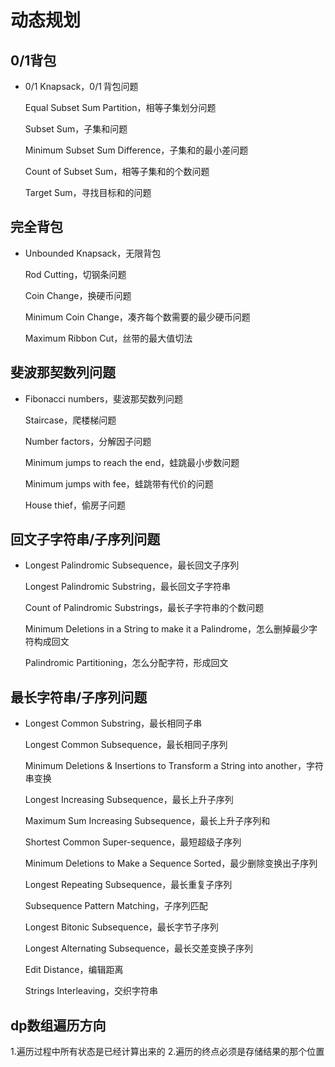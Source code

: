 # 动态规划


##  0/1背包
- 0/1 Knapsack，0/1 背包问题
  
  Equal Subset Sum Partition，相等子集划分问题
  
  Subset Sum，子集和问题
  
  Minimum Subset Sum Difference，子集和的最小差问题
  
  Count of Subset Sum，相等子集和的个数问题
  
  Target Sum，寻找目标和的问题
## 完全背包
- Unbounded Knapsack，无限背包
  
  Rod Cutting，切钢条问题
  
  Coin Change，换硬币问题
  
  Minimum Coin Change，凑齐每个数需要的最少硬币问题
  
  Maximum Ribbon Cut，丝带的最大值切法
  
## 斐波那契数列问题
- Fibonacci numbers，斐波那契数列问题
  
  Staircase，爬楼梯问题
  
  Number factors，分解因子问题
  
  Minimum jumps to reach the end，蛙跳最小步数问题
  
  Minimum jumps with fee，蛙跳带有代价的问题
  
  House thief，偷房子问题
  
## 回文子字符串/子序列问题
- Longest Palindromic Subsequence，最长回文子序列
  
  Longest Palindromic Substring，最长回文子字符串
  
  Count of Palindromic Substrings，最长子字符串的个数问题
  
  Minimum Deletions in a String to make it a Palindrome，怎么删掉最少字符构成回文
  
  Palindromic Partitioning，怎么分配字符，形成回文
  
## 最长字符串/子序列问题
- Longest Common Substring，最长相同子串
  
  Longest Common Subsequence，最长相同子序列
  
  Minimum Deletions & Insertions to Transform a String into another，字符串变换
  
  Longest Increasing Subsequence，最长上升子序列
  
  Maximum Sum Increasing Subsequence，最长上升子序列和
  
  Shortest Common Super-sequence，最短超级子序列
  
  Minimum Deletions to Make a Sequence Sorted，最少删除变换出子序列
  
  Longest Repeating Subsequence，最长重复子序列
  
  Subsequence Pattern Matching，子序列匹配
  
  Longest Bitonic Subsequence，最长字节子序列
  
  Longest Alternating Subsequence，最长交差变换子序列
  
  Edit Distance，编辑距离
  
  Strings Interleaving，交织字符串
  
## dp数组遍历方向
1.遍历过程中所有状态是已经计算出来的
2.遍历的终点必须是存储结果的那个位置


